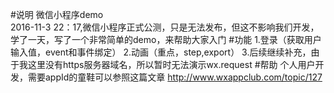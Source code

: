 #说明
微信小程序demo<br/>
2016-11-3 22：17,微信小程序正式公测，只是无法发布，但这不影响我们开发，学了一天，写了一个非常简单的demo，来帮助大家入门
#功能
1.登录（获取用户输入值，event和事件绑定）
2.动画（重点，step,export）
3.后续继续补充，由于我这里没有https服务器域名，所以暂时无法演示wx.request
#帮助
个人用户开发，需要appId的童鞋可以参照这篇文章 http://www.wxappclub.com/topic/127










